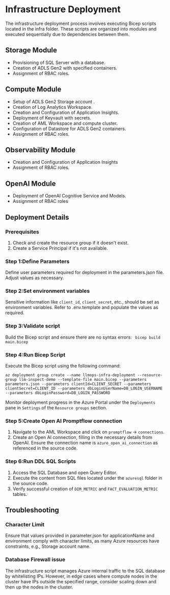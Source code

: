 # Infrastructure Deployment

The infrastructure deployment process involves executing Bicep scripts located in the infra folder. These scripts are organized into modules and executed sequentially due to dependencies between them.

## Storage Module
- Provisioning of SQL Server with a database.
- Creation of ADLS Gen2 with specified containers.
- Assignment of RBAC roles.
## Compute Module
- Setup of ADLS Gen2 Storage account .
- Creation of Log Analytics Workspace.
- Creation and Configuration of Application Insights.
- Deployment of Keyvault with secrets.
- Creation of AML Workspace and compute cluster.
- Configuration of Datastore for ADLS Gen2 containers.
- Assignment of RBAC roles.
## Observability Module
- Creation and Configuration of Application Insights
- Assignment of RBAC roles.
## OpenAI Module
- Deployment of OpenAI Cognitive Service and Models.
- Assignment of RBAC roles

## Deployment Details

### Prerequisites
1. Check and create the resource group if it doesn't exist.
2. Create a Service Principal if it's not available.

### Step 1:Define Parameters
Define user parameters required for deployment in the parameters.json file. Adjust values as necessary.

### Step 2:Set environment variables
Sensitive information like `client_id`, `client_secret`, etc., should be set as environment variables. Refer to .env.template and populate the values as required.

### Step 3:Validate script
Build the Bicep script and ensure there are no syntax errors:
` bicep build main.bicep`

### Step 4:Run Bicep Script
Execute the Bicep script using the following command:
``` 
az deployment group create --name llmops-infra-deployment --resource-group llm-inspect-demo --template-file main.bicep --parameters parameters.json --parameters clientId=CLIENT_SECRET --parameters clientSecret=CLIENT_ID --parameters dbLoginUserName=DB_LOGIN_USERNAME --parameters dbLoginPassword=DB_LOGIN_PASSWORD 
```
Monitor deployment progress in the Azure Portal under the `Deployments` pane in `Settings` of the `Resource groups` section.

### Step 5:Create Open AI Promptflow connection
1. Navigate to the AML Workspace and click on `promptflow` -> `connections`.
2. Create an Open AI connection, filling in the necessary details from OpenAI.
Ensure the connection name is `azure_open_ai_connection` as referenced in the source code.

### Step 6:Run DDL SQL Scripts
1. Access the SQL Database and open Query Editor.
2. Execute the content from SQL files located under the `azuresql` folder in the source code.
3. Verify successful creation of `DIM_METRIC` and `FACT_EVALUATION_METRIC` tables.

## Troubleshooting

### Character Limit
Ensure that values provided in parameter.json for applicationName and environment comply with character limits, as many Azure resources have constraints, e.g., Storage account name.

### Database Firewall issue
The infrastructure script manages Azure internal traffic to the SQL database by whitelisting IPs. However, in edge cases where compute nodes in the cluster have IPs outside the specified range, consider scaling down and then up the nodes in the cluster.
